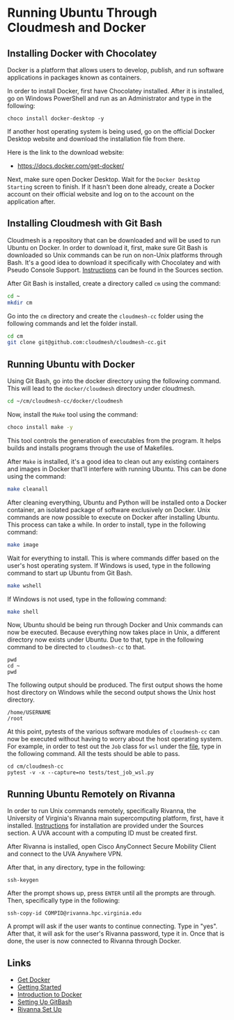 # Running Ubuntu Through Cloudmesh and Docker

## Installing Docker with Chocolatey

Docker is a platform that allows users to develop, publish, and run 
software applications in packages known as containers.

In order to install Docker, first have Chocolatey installed. After it is 
installed, go on Windows PowerShell and run as an Administrator and type in 
the following:

```
choco install docker-desktop -y
```

If another host operating system is being used, go on the official Docker 
Desktop website and download the installation file from there.

Here is the link to the download website:
* https://docs.docker.com/get-docker/

Next, make sure open Docker Desktop. Wait for the `Docker Desktop Starting` 
screen to finish. If it hasn't been done already, create a Docker account on 
their official website and log on to the account on the application after.

## Installing Cloudmesh with Git Bash

Cloudmesh is a repository that can be downloaded and will be used to run 
Ubuntu on Docker. In order to download it, first, make sure Git Bash is 
downloaded so Unix commands can be run on non-Unix platforms through Bash. 
It's a good idea to download it specifically with Chocolatey and with Pseudo 
Console Support. [Instructions](https://github.com/cybertraining-dsc/reu2022/blob/main/project/git-bash-pseudo-console.md)
can be found in the Sources section. 

After Git Bash is installed, create a directory called `cm` using the command:

```bash
cd ~
mkdir cm
```

Go into the `cm` directory and create the `cloudmesh-cc` folder using the 
following commands and let the folder install.

```bash
cd cm
git clone git@github.com:cloudmesh/cloudmesh-cc.git
```

## Running Ubuntu with Docker

Using Git Bash, go into the docker directory using the following command. 
This will lead to the `docker/cloudmesh` directory under cloudmesh.

```bash
cd ~/cm/cloudmesh-cc/docker/cloudmesh
```

Now, install the `Make` tool using the command:

```bash
choco install make -y
```

This tool controls the generation of executables from the program. It helps 
builds and installs programs through the use of Makefiles. 

After `Make` is installed, it's a good idea to clean out any existing
containers and images in Docker that'll interfere with running Ubuntu. This 
can be done using the command:

```bash
make cleanall
```

After cleaning everything, Ubuntu and Python will be installed onto a Docker 
container, an isolated package of software exclusively on Docker. Unix 
commands are now possible to execute on Docker after installing Ubuntu. This 
process can take a while. In order to install, type in the following command:

```bash
make image
```

Wait for everything to install. This is where commands differ based on the 
user's host operating system. If Windows is used, type in the following 
command to start up Ubuntu from Git Bash.

```bash
make wshell
```

If Windows is not used, type in the following command:

```bash
make shell
```



Now, Ubuntu should be being run through Docker and Unix commands can now be 
executed. Because everything now takes place in Unix, a different directory 
now exists under Ubuntu. Due to that, type in the following command to be 
directed to `cloudmesh-cc` to that.

```ubuntu
pwd
cd ~
pwd
```

The following output should be produced. The first output shows the home 
host directory on Windows while the second output shows the Unix host
directory.

```
/home/USERNAME
/root
```

At this point, pytests of the various software modules of `cloudmesh-cc` can 
now be executed without having to worry about the host operating system. For 
example, in order to test out the `Job` class for `wsl` under the 
[file](https://github.com/cloudmesh/cloudmesh-cc/blob/main/cloudmesh/cc/job/wsl/Job.py),
type in the following command. All the tests should be able to pass. 

```ubuntu
cd cm/cloudmesh-cc
pytest -v -x --capture=no tests/test_job_wsl.py
```

## Running Ubuntu Remotely on Rivanna

In order to run Unix commands remotely, specifically Rivanna, the 
University of Virginia's Rivanna main supercomputing platform, first, have 
it installed. [Instructions](https://github.com/cybertraining-dsc/reu2022/blob/main/project/rivanna.md) 
for installation are provided under the Sources section. A UVA account with 
a computing ID must be created first.

After Rivanna is installed, open Cisco AnyConnect Secure Mobility Client and 
connect to the UVA Anywhere VPN.

After that, in any directory, type in the following:

```ubuntu
ssh-keygen
```

After the prompt shows up, press `ENTER` until all the prompts are through. 
Then, specifically type in the following:

```ubuntu
ssh-copy-id COMPID@rivanna.hpc.virginia.edu
```

A prompt will ask if the user wants to continue connecting. Type in "yes". 
After that, it will ask for the user's Rivanna password, type it in. Once 
that is done, the user is now connected to Rivanna through Docker.

## Links

* [Get Docker](<https://docs.docker.com/get-docker>)
* [Getting Started](<https://docs.docker.com/get-started>)
* [Introduction to Docker](<https://docker-curriculum.com>)
* [Setting Up GitBash](<https://github.com/cybertraining-dsc/reu2022/blob/main/project/git-bash-pseudo-console.md>)
* [Rivanna Set Up](<https://github.com/cybertraining-dsc/reu2022/blob/main/project/rivanna.md>)


